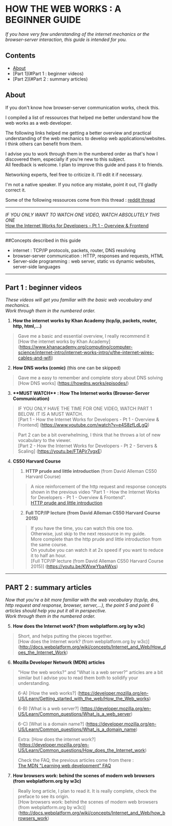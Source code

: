# HOW THE WEB WORKS : A BEGINNER GUIDE
*If you have very few understanding of the internet mechanics or the browser-server interaction, this guide is intended for you.*  


## Contents
- [About](#about)
- [Part 1](#Part 1 : beginner videos)
- [Part 2](#Part 2 : summary articles)

## About

If you don't know how browser-server communication works, check this. 

I compiled a list of ressources that helped me better understand how the web works as a web developer.


The following links helped me getting a better overview and practical understanding of the web mechanics to develop web applications/websites.
I think others can benefit from them.  
  
I advise you to work through them in the numbered order as that's how I discovered them, especially if you're new to this subject.  
All feedback is welcome. I plan to improve this guide and pass it to friends.  
  


Networking experts, feel free to criticize it. I'll edit it if necessary.  

I'm not a native speaker. If you notice any mistake, point it out, I'll gladly correct it.  






Some of the following ressources come from this thread :  [reddit thread](https://www.reddit.com/r/learnprogramming/comments/3jxvx6/where_can_i_learn_about_the_basics_of_how_the/?ref=search_posts)

 


 
  

  
 
 




  

***  
  
*IF YOU ONLY WANT TO WATCH ONE VIDEO, WATCH ABSOLUTELY THIS ONE*   
[How the Internet Works for Developers - Pt 1 - Overview & Frontend](https://www.youtube.com/watch?v=e4S8zfLdLgQ)
  
  


***
##Concepts described in this guide  
- internet : TCP/IP protocols, packets, router, DNS resolving  
- browser-server communication : HTTP, responses and requests, HTML  
- Server-side programming : web server, static vs dynamic websites, server-side languages


***

  

  

  

## Part 1 : beginner videos
*These videos will get you familiar with the basic web vocabulary and mechanics.*  
*Work through them in the numbered order.*


  
  



1. **How the internet works by Khan Academy (tcp/ip, packets, router, http, html,...)**  
>Gave me a basic and essential overview, I really recommend it  
>[How the internet works by Khan Academy]
>(https://www.khanacademy.org/computing/computer-science/internet-intro/internet-works-intro/v/the-internet-wires-cables-and-wifi)  


 
2. **How DNS works (comic)**  (this one can be skipped)  
>Gave me a easy to remember and complete story about DNS solving  
>[How DNS works]
>(https://howdns.works/episodes/)  



3. **\*\*MUST WATCH\*\* :  How The Internet works (Browser-Server Communication)**  
> IF YOU ONLY HAVE THE TIME FOR ONE VIDEO, WATCH PART 1 BELOW. IT IS A MUST WATCH.  
[Part 1 - How the Internet Works for Developers - Pt 1 - Overview & Frontend]
(https://www.youtube.com/watch?v=e4S8zfLdLgQ)  
  
> Part 2 can be a bit overwhelming, I think that he throws a lot of new vocabulary to the viewer.  
[Part 2 - How the Internet Works for Developers - Pt 2 - Servers & Scaling]
(https://youtu.be/FTAPjr7vgxE)  




4. **CS50 Harvard Course**  
>1. **HTTP prude and little introduction** (from David Alleman CS50 Harvard Course)  
>>A nice reinforcement of the http request and response concepts shown in the previous video "Part 1 - How the Internet Works for Developers - Pt 1 - Overview & Frontend".  
>>[HTTP prude and little introduction](http://cs50.tv/2012/fall/shorts/http/http-720p.mp4)



>2. **Full TCP/IP lecture (from David Alleman CS50 Harvard Course 2015)**  
>>If you have the time, you can watch this one too.  
>>Otherwise, just skip to the next ressource in my guide.  
>More complete than the http prude and little introduction from the same course.  
>On youtube you can watch it at 2x speed if you want to reduce it to half an hour.  
>[Full TCP/IP lecture (from David Alleman CS50 Harvard Course 2015)]
(https://youtu.be/KWxwYbaAWxs)

  
  



***
  

  

  

## PART 2 : summary articles
*Now that you're a bit more familiar with the web vocabulary (tcp/ip, dns, http request and response, browser, server,...), the point 5 and point 6 articles should help you put it all in perspective.*  
*Work through them in the numbered order.*

  
  


  5. **How does the Internet work? (from webplatform.org by w3c)**  
>Short, and helps putting the pieces together.  
[How does the Internet work? (from webplatform.org by w3c)]  
(http://docs.webplatform.org/wiki/concepts/Internet_and_Web/How_does_the_Internet_Work)  



 6. **Mozilla Developer Network (MDN) articles**  
>"How the web works?" and "What is a web server?" articles are a bit similar but I advise you to read them both to solidify your understanding.  
 

> 6-A) [How the web works?]
(https://developer.mozilla.org/en-US/Learn/Getting_started_with_the_web/How_the_Web_works)  


> 6-B) [What is a web server?]
(https://developer.mozilla.org/en-US/Learn/Common_questions/What_is_a_web_server)  

> 6-C) [What is a domain name?]
(https://developer.mozilla.org/en-US/Learn/Common_questions/What_is_a_domain_name)  

>

>Extra: [How does the internet work?]
(https://developer.mozilla.org/en-US/Learn/Common_questions/How_does_the_Internet_work)  
>
>  
>Check the FAQ, the previous articles come from there :  
[The MDN "Learning web development"  FAQ](https://developer.mozilla.org/en-US/Learn/Common_questions)

  
7. **How browsers work: behind the scenes of modern web browsers (from webplatform.org by w3c)**
> Really long article, I plan to read it. It is really complete, check the preface to see its origin.  
>[How browsers work: behind the scenes of modern web browsers (from webplatform.org by w3c)]
(http://docs.webplatform.org/wiki/concepts/Internet_and_Web/how_browsers_work)


